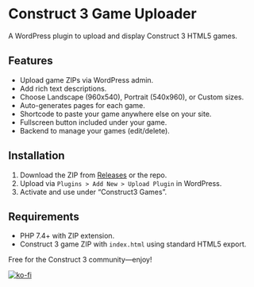 # Construct 3 Game Uploader
A WordPress plugin to upload and display Construct 3 HTML5 games.

## Features
- Upload game ZIPs via WordPress admin.
- Add rich text descriptions.
- Choose Landscape (960x540), Portrait (540x960), or Custom sizes.
- Auto-generates pages for each game.
- Shortcode to paste your game anywhere else on your site.
- Fullscreen button included under your game.
- Backend to manage your games (edit/delete).

## Installation
1. Download the ZIP from [Releases](#) or the repo.
2. Upload via `Plugins > Add New > Upload Plugin` in WordPress.
3. Activate and use under “Construct3 Games”.

## Requirements
- PHP 7.4+ with ZIP extension.
- Construct 3 game ZIP with `index.html` using standard HTML5 export.

Free for the Construct 3 community—enjoy!

[![ko-fi](https://ko-fi.com/img/githubbutton_sm.svg)](https://ko-fi.com/C0C21CA9XG)

